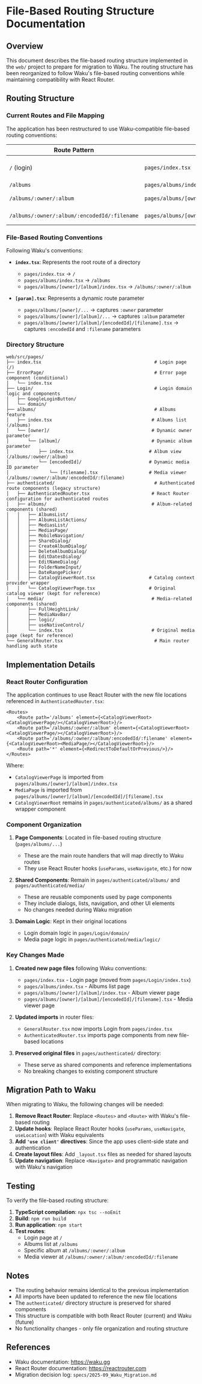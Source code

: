 # File-Based Routing Structure Documentation

## Overview

This document describes the file-based routing structure implemented in the `web/` project to prepare for migration to Waku. The routing structure has been reorganized to follow Waku's file-based routing conventions while maintaining compatibility with React Router.

## Routing Structure

### Current Routes and File Mapping

The application has been restructured to use Waku-compatible file-based routing conventions:

| Route Pattern | File Location | Description |
|---------------|---------------|-------------|
| `/` (login) | `pages/index.tsx` | Login page (unauthenticated users) |
| `/albums` | `pages/albums/index.tsx` | Albums list page |
| `/albums/:owner/:album` | `pages/albums/[owner]/[album]/index.tsx` | Specific album view |
| `/albums/:owner/:album/:encodedId/:filename` | `pages/albums/[owner]/[album]/[encodedId]/[filename].tsx` | Media viewer page |

### File-Based Routing Conventions

Following Waku's conventions:

- **`index.tsx`**: Represents the root route of a directory
  - `pages/index.tsx` → `/`
  - `pages/albums/index.tsx` → `/albums`
  - `pages/albums/[owner]/[album]/index.tsx` → `/albums/:owner/:album`

- **`[param].tsx`**: Represents a dynamic route parameter
  - `pages/albums/[owner]/...` → captures `:owner` parameter
  - `pages/albums/[owner]/[album]/...` → captures `:album` parameter
  - `pages/albums/[owner]/[album]/[encodedId]/[filename].tsx` → captures `:encodedId` and `:filename` parameters

### Directory Structure

```
web/src/pages/
├── index.tsx                                          # Login page (/)
├── ErrorPage/                                         # Error page component (conditional)
│   └── index.tsx
├── Login/                                             # Login domain logic and components
│   ├── GoogleLoginButton/
│   └── domain/
├── albums/                                            # Albums feature
│   ├── index.tsx                                     # Albums list (/albums)
│   └── [owner]/                                      # Dynamic owner parameter
│       └── [album]/                                  # Dynamic album parameter
│           ├── index.tsx                            # Album view (/albums/:owner/:album)
│           └── [encodedId]/                         # Dynamic media ID parameter
│               └── [filename].tsx                   # Media viewer (/albums/:owner/:album/:encodedId/:filename)
├── authenticated/                                     # Authenticated route components (legacy structure)
│   ├── AuthenticatedRouter.tsx                       # React Router configuration for authenticated routes
│   ├── albums/                                       # Album-related components (shared)
│   │   ├── AlbumsList/
│   │   ├── AlbumsListActions/
│   │   ├── MediasList/
│   │   ├── MediasPage/
│   │   ├── MobileNavigation/
│   │   ├── ShareDialog/
│   │   ├── CreateAlbumDialog/
│   │   ├── DeleteAlbumDialog/
│   │   ├── EditDatesDialog/
│   │   ├── EditNameDialog/
│   │   ├── FolderNameInput/
│   │   ├── DateRangePicker/
│   │   ├── CatalogViewerRoot.tsx                    # Catalog context provider wrapper
│   │   └── CatalogViewerPage.tsx                    # Original catalog viewer (kept for reference)
│   └── media/                                        # Media-related components (shared)
│       ├── FullHeightLink/
│       ├── MediaNavBar/
│       ├── logic/
│       ├── useNativeControl/
│       └── index.tsx                                 # Original media page (kept for reference)
└── GeneralRouter.tsx                                  # Main router handling auth state
```

## Implementation Details

### React Router Configuration

The application continues to use React Router with the new file locations referenced in `AuthenticatedRouter.tsx`:

```tsx
<Routes>
    <Route path='/albums' element={<CatalogViewerRoot><CatalogViewerPage/></CatalogViewerRoot>}/>
    <Route path='/albums/:owner/:album' element={<CatalogViewerRoot><CatalogViewerPage/></CatalogViewerRoot>}/>
    <Route path='/albums/:owner/:album/:encodedId/:filename' element={<CatalogViewerRoot><MediaPage/></CatalogViewerRoot>}/>
    <Route path='*' element={<RedirectToDefaultOrPrevious/>}/>
</Routes>
```

Where:
- `CatalogViewerPage` is imported from `pages/albums/[owner]/[album]/index.tsx`
- `MediaPage` is imported from `pages/albums/[owner]/[album]/[encodedId]/[filename].tsx`
- `CatalogViewerRoot` remains in `pages/authenticated/albums/` as a shared wrapper component

### Component Organization

1. **Page Components**: Located in file-based routing structure (`pages/albums/...`)
   - These are the main route handlers that will map directly to Waku routes
   - They use React Router hooks (`useParams`, `useNavigate`, etc.) for now

2. **Shared Components**: Remain in `pages/authenticated/albums/` and `pages/authenticated/media/`
   - These are reusable components used by page components
   - They include dialogs, lists, navigation, and other UI elements
   - No changes needed during Waku migration

3. **Domain Logic**: Kept in their original locations
   - Login domain logic in `pages/Login/domain/`
   - Media page logic in `pages/authenticated/media/logic/`

### Key Changes Made

1. **Created new page files** following Waku conventions:
   - `pages/index.tsx` - Login page (moved from `pages/Login/index.tsx`)
   - `pages/albums/index.tsx` - Albums list page
   - `pages/albums/[owner]/[album]/index.tsx` - Album viewer page
   - `pages/albums/[owner]/[album]/[encodedId]/[filename].tsx` - Media viewer page

2. **Updated imports** in router files:
   - `GeneralRouter.tsx` now imports Login from `pages/index.tsx`
   - `AuthenticatedRouter.tsx` imports page components from new file-based locations

3. **Preserved original files** in `pages/authenticated/` directory:
   - These serve as shared components and reference implementations
   - No breaking changes to existing component structure

## Migration Path to Waku

When migrating to Waku, the following changes will be needed:

1. **Remove React Router**: Replace `<Routes>` and `<Route>` with Waku's file-based routing
2. **Update hooks**: Replace React Router hooks (`useParams`, `useNavigate`, `useLocation`) with Waku equivalents
3. **Add `'use client'` directives**: Since the app uses client-side state and authentication
4. **Create layout files**: Add `_layout.tsx` files as needed for shared layouts
5. **Update navigation**: Replace `<Navigate>` and programmatic navigation with Waku's navigation

## Testing

To verify the file-based routing structure:

1. **TypeScript compilation**: `npx tsc --noEmit`
2. **Build**: `npm run build`
3. **Run application**: `npm start`
4. **Test routes**:
   - Login page at `/`
   - Albums list at `/albums`
   - Specific album at `/albums/:owner/:album`
   - Media viewer at `/albums/:owner/:album/:encodedId/:filename`

## Notes

- The routing behavior remains identical to the previous implementation
- All imports have been updated to reference the new file locations
- The `authenticated/` directory structure is preserved for shared components
- This structure is compatible with both React Router (current) and Waku (future)
- No functionality changes - only file organization and routing structure

## References

- Waku documentation: https://waku.gg
- React Router documentation: https://reactrouter.com
- Migration decision log: `specs/2025-09_Waku_Migration.md`

